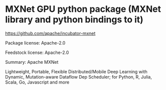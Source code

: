 # MXNet GPU python package (MXNet library and python bindings to it)
https://github.com/apache/incubator-mxnet

Package license: Apache-2.0

Feedstock license: Apache-2.0

Summary: Apache MXNet

Lightweight, Portable, Flexible Distributed/Mobile Deep Learning with Dynamic, Mutation-aware Dataflow Dep Scheduler; for Python, R, Julia, Scala, Go, Javascript and more
